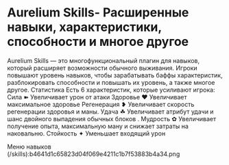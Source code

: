 # Aurelium Skills- Расширенные навыки, характеристики, способности и многое другое

Aurelium Skills — это многофункциональный плагин для навыков, который расширяет возможности обычного выживания. Игроки повышают уровень навыков, чтобы зарабатывать баффы характеристик, разблокировать способности и повышать их уровень, а также многое другое.
Статистика
Есть 6 характеристик, которые усиливают игрока:
Сила ➽ Увеличивает урон от атаки
Здоровье ❤ Увеличивает максимальное здоровье
Регенерация ❥ Увеличивает скорость регенерации здоровья и маны.
Удача ☘ Увеличивает атрибут удачи и шанс двойного выпадения обычных блоков .
Мудрость ✿ Увеличивает получение опыта, максимальную ману и снижает затраты на наковальню.
Стойкость ✦ Уменьшает входящий урон


Меню навыков (/skills):b4641d1c65823d04f069e4211c1b7f53883b4a34.png